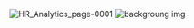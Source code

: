 ![HR_Analytics_page-0001](https://github.com/k6aman/HR-Analytics-Dashboard/assets/122594632/37d68dd3-b20f-4cc0-a169-8945415e7743)
![backgroung img](https://github.com/k6aman/HR-Analytics-Dashboard/assets/122594632/4bb7214d-05cb-4d79-8c6c-40bf8131ad88)
